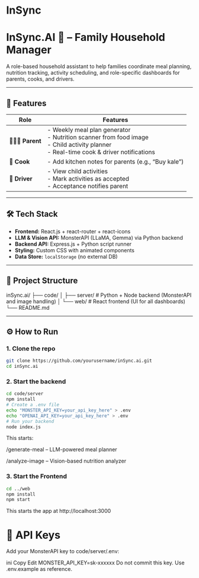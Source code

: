 # InSync

# InSync.AI 🏡 – Family Household Manager

A role-based household assistant to help families coordinate meal planning, nutrition tracking, activity scheduling, and role-specific dashboards for parents, cooks, and drivers.

---

## 🚀 Features

| Role       | Features |
|------------|----------|
| 👩‍👩‍👧 **Parent** | - Weekly meal plan generator<br/>- Nutrition scanner from food image<br/>- Child activity planner<br/>- Real-time cook & driver notifications |
| 🍳 **Cook** | - Add kitchen notes for parents (e.g., “Buy kale”) |
| 🚗 **Driver** | - View child activities<br/>- Mark activities as accepted<br/>- Acceptance notifies parent |

---

## 🛠️ Tech Stack

- **Frontend:** React.js + react-router + react-icons
- **LLM & Vision API:** MonsterAPI (LLaMA, Gemma) via Python backend
- **Backend API:** Express.js + Python script runner
- **Styling:** Custom CSS with animated components
- **Data Store:** `localStorage` (no external DB)

---

## 🧩 Project Structure

inSync.ai/
├── code/
│ ├── server/ # Python + Node backend (MonsterAPI and image handling)
│ └── web/ # React frontend (UI for all dashboards)
└── README.md


---

## ⚙️ How to Run

### 1. Clone the repo

```bash
git clone https://github.com/yourusername/inSync.ai.git
cd inSync.ai
```

### 2. Start the backend

```bash
cd code/server
npm install
# Create a .env file
echo "MONSTER_API_KEY=your_api_key_here" > .env
echo "OPENAI_API_KEY=your_api_key_here" > .env
# Run your backend
node index.js
```
This starts:

/generate-meal – LLM-powered meal planner

/analyze-image – Vision-based nutrition analyzer

### 3. Start the Frontend

```bash 
cd ../web
npm install
npm start
```
This starts the app at http://localhost:3000

# 🔐 API Keys
Add your MonsterAPI key to code/server/.env:

ini
Copy
Edit
MONSTER_API_KEY=sk-xxxxxx
Do not commit this key. Use .env.example as reference.